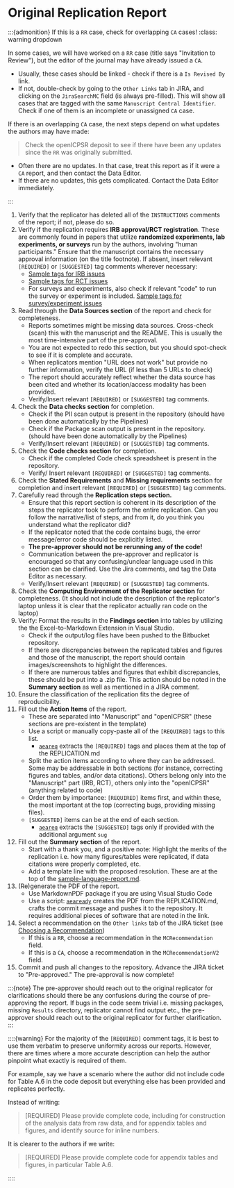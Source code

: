 # Original Replication Report

:::{admonition} If this is a `RR` case, check for overlapping `CA` cases!
:class: warning dropdown

In some cases, we will have worked on a `RR` case (title says "Invitation to Review"), but the editor of the journal may have already issued a `CA`. 

- Usually, these cases should be linked - check if there is a `Is Revised By` link.
- If not, double-check by going to the `Other Links` tab in JIRA, and clicking on the `JiraSearchMC` field (is always pre-filled). This will show all cases that are tagged with the same `Manuscript Central Identifier`. Check if one of them is an incomplete or unassigned `CA` case.

If there is an overlapping `CA` case, the next steps depend on what updates the authors may have made:

> Check the openICPSR deposit to see if there have been any updates since the `RR` was originally submitted. 

- Often there are no updates. In that case, treat this report as if it were a `CA` report, and then contact the Data Editor.
- If there are no updates, this gets complicated. Contact the Data Editor immediately.

:::

1. Verify that the replicator has deleted all of the `INSTRUCTIONS` comments of the report; if not, please do so.
1. Verify if the replication requires **IRB approval/RCT registration**.  These are commonly found in papers that utilize **randomized experiments, lab experiments, or surveys** run by the authors, involving "human participants."  Ensure that the manuscript contains the necessary approval information (on the title footnote). If absent, insert relevant `[REQUIRED]` or `[SUGGESTED]` tag comments wherever necessary:
   - [Sample tags for IRB issues](https://github.com/AEADataEditor/replication-template/blob/master/sample-language-report.md?plain=1#L317)
   - [Sample tags for RCT issues](https://github.com/AEADataEditor/replication-template/blob/master/sample-language-report.md?plain=1#L308)
   - For surveys and experiments, also check if relevant "code" to run the survey or experiment is included. [Sample tags for survey/experiment issues](https://github.com/AEADataEditor/replication-template/blob/master/sample-language-report.md?plain=1#L328)
1. Read through the **Data Sources section** of the report and check for completeness.
   - Reports sometimes might be missing data sources.  Cross-check (scan) this with the manuscript and the README.  This is usually the most time-intensive part of the pre-approval. 
   - You are not expected to redo this section, but you should spot-check to see if it is complete and accurate.
   - When replicators mention "URL does not work" but provide no further information, verify the URL (if less than 5 URLs to check)
   - The report should accurately reflect whether the data source has been cited and whether its location/access modality has been provided. 
   - Verify/Insert relevant `[REQUIRED]` or `[SUGGESTED]` tag comments.
1. Check the **Data checks section** for completion.
   - Check if the PII scan output is present in the repository (should have been done automatically by the Pipelines)
   - Check if the Package scan output is present in the repository. (should have been done automatically by the Pipelines)
   - Verify/Insert relevant `[REQUIRED]` or `[SUGGESTED]` tag comments.
1. Check the **Code checks section** for completion.
   - Check if the completed Code check spreadsheet is present in the repository.
   - Verify/ Insert relevant `[REQUIRED]` or `[SUGGESTED]` tag comments.
1. Check the **Stated Requirements** and **Missing requirements** section for completion and insert relevant `[REQUIRED]` or `[SUGGESTED]` tag comments.
1. Carefully read through the **Replication steps section.**
   - Ensure that this report section is coherent in its description of the steps the replicator took to perform the entire replication. Can you follow the narrative/list of steps, and from it, do you think you understand what the replicator did?
   - If the replicator noted that the code contains bugs, the error message/error code should be explicitly listed.
   - **The pre-approver should not be rerunning any of the code!**
   - Communication between the pre-approver and replicator is encouraged so that any confusing/unclear language used in this section can be clarified. Use the Jira comments, and tag the Data Editor as necessary.
   - Verify/Insert relevant `[REQUIRED]` or `[SUGGESTED]` tag comments.
1. Check the **Computing Environment of the Replicator section** for completeness. (It should not include the description of the replicator's laptop unless it is clear that the replicator actually ran code on the laptop)
1. Verify: Format the results in the **Findings section** into tables by utilizing the the Excel-to-Markdown Extension in Visual Studio.
   - Check if the output/log files have been pushed to the Bitbucket repository.
   - If there are discrepancies between the replicated tables and figures and those of the manuscript, the report should contain images/screenshots to highlight the differences.
   - If there are numerous tables and figures that exhibit discrepancies, these should be put into a .zip file.  This action should be noted in the **Summary section** as well as mentioned in a JIRA comment.
1. Ensure the classification of the replication fits the degree of reproducibility.
1. Fill out the **Action Items** of the report.
   - These are separated into "Manuscript" and "openICPSR" (these sections are pre-existent in the template)
   - Use a script or manually copy-paste all of the `[REQUIRED]` tags to this list.
      - [`aeareq`](https://github.com/AEADataEditor/editor-scripts) extracts the `[REQUIRED]` tags and places them at the top of the REPLICATION.md 
   - Split the action items according to where they can be addressed. Some may be addressable in both sections (for instance, correcting figures and tables, and/or data citations). Others belong only into the "Manuscript" part (IRB, RCT), others only into the "openICPSR" (anything related to code)
   - Order them by importance: `[REQUIRED]` items first, and within these, the most important at the top (correcting bugs, providing missing files).
   - `[SUGGESTED]`  items can be at the end of each section.
      - [`aeareq`](https://github.com/AEADataEditor/editor-scripts) extracts the `[SUGGESTED]`  tags only if provided with the additional argument `sug`
1. Fill out the **Summary section** of the report.
   - Start with a thank you, and a positive note: Highlight the merits of the replication i.e. how many figures/tables were replicated, if data citations were properly completed, etc. 
   - Add a template line with the proposed resolution. These are at the top of the [sample-language-report.md](https://github.com/AEADataEditor/replication-template/blob/master/sample-language-report.md).
1. (Re)generate the PDF of the report.
   - Use MarkdownPDF package if you are using Visual Studio Code
   - Use a script: [`aeaready`](https://github.com/AEADataEditor/editor-scripts) creates the PDF from the REPLICATION.md, crafts the commit message and pushes it to the repository.  It requires additional pieces of software that are noted in the link.
1. Select a recommendation on the `Other links` tab of the JIRA ticket (see [Choosing a Recommendation](choosing-recommendation))
   - If this is a `RR`, choose a recommendation in the `MCRecommendation` field.
   - If this is a `CA`, choose a recommendation in the `MCRecommendationV2` field.
1. Commit and push all changes to the repository.  Advance the JIRA ticket to "Pre-approved."  The pre-approval is now complete!

:::{note}
The pre-approver should reach out to the original replicator for clarifications should there be any confusions during the course of pre-approving the report.  If bugs in the code seem trivial i.e. missing packages, missing `Results` directory, replicator cannot find output etc., the pre-approver should reach out to the original replicator for further clarification.
:::

::::{warning}
For the majority of the `[REQUIRED]` comment tags, it is best to use them verbatim to preserve uniformity across our reports.  However, there are times where a more accurate description can help the author pinpoint what exactly is required of them.

For example, say we have a scenario where the author did not include code for Table A.6 in the code deposit but everything else has been provided and replicates perfectly.

Instead of writing:


> [REQUIRED] Please provide complete code, including for construction of the analysis data from raw data, and for appendix tables and figures, and identify source for inline numbers.


It is clearer to the authors if we write:


> [REQUIRED] Please provide complete code for appendix tables and figures, in particular Table A.6.


::::

